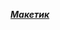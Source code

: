 __*[Макетик](https://www.figma.com/file/q8nXSRWT52mrbCNCh3ZtWG/Gazmashina?node-id=0-1&t=FXoVMI2znhmgTs5r-0)*__